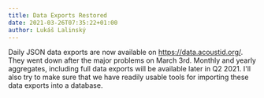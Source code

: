 ```yaml
---
title: Data Exports Restored
date: 2021-03-26T07:35:22+01:00
author: Lukáš Lalinský
---
```


Daily JSON data exports are now available on https://data.acoustid.org/. They went down after the major problems on March 3rd.
Monthly and yearly aggregates, including full data exports will be available later in Q2 2021. I'll also try to make sure that
we have readily usable tools for importing these data exports into a database.
